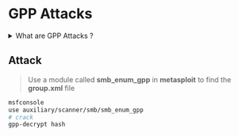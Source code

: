 # GPP Attacks

<details>

<summary>What are GPP Attacks ?</summary>

Group Policy Preferences (GPP) are a powerful tool that once **allowed administrators to create domain policies with embedded credentials**. These policies allowed administrators to set local accounts, embed credentials for the purposes of mapping drives, or perform other tasks that may otherwise require an embedded password in a script.

_While a useful tool, the storage mechanism for the credentials was flawed and allowed attackers to trivially decrypt the plaintext credentials_.&#x20;

While addressed in **MS14-025**, this patch only prevents new policies from being created, and any legacy GPPs containing credentials must be found and removed. Often, these kinds of policies can involve service accounts that frequently have elevated privileges. And one of these methods to find those credz is mining SYSVOL for credential data.

SYSVOL is the domain-wide share in Active Directory to which all authenticated users have read access. SYSVOL contains logon scripts, group policy data, and other domain-wide data which needs to be available anywhere there is a Domain Controller (since SYSVOL is automatically synchronized and shared among all Domain Controllers).

**All domain Group Policies are stored here:** `\\<DOMAIN>\SYSVOL\<DOMAIN>\Policies\`

</details>

## Attack

> Use a module called **smb\_enum\_gpp** in **metasploit** to find the **group.xml** file

```bash
msfconsole
use auxiliary/scanner/smb/smb_enum_gpp
# crack
gpp-decrypt hash
```
